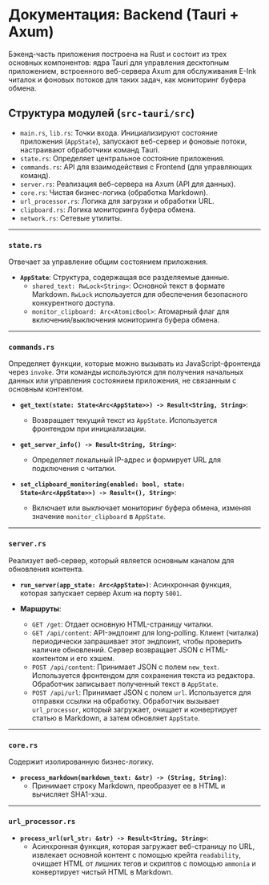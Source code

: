 # Документация: Backend (Tauri + Axum)

Бэкенд-часть приложения построена на Rust и состоит из трех основных компонентов: ядра Tauri для управления десктопным приложением, встроенного веб-сервера Axum для обслуживания E-Ink читалок и фоновых потоков для таких задач, как мониторинг буфера обмена.

## Структура модулей (`src-tauri/src`)

*   `main.rs`, `lib.rs`: Точки входа. Инициализируют состояние приложения (`AppState`), запускают веб-сервер и фоновые потоки, настраивают обработчики команд Tauri.
*   `state.rs`: Определяет центральное состояние приложения.
*   `commands.rs`: API для взаимодействия с Frontend (для управляющих команд).
*   `server.rs`: Реализация веб-сервера на Axum (API для данных).
*   `core.rs`: Чистая бизнес-логика (обработка Markdown).
*   `url_processor.rs`: Логика для загрузки и обработки URL.
*   `clipboard.rs`: Логика мониторинга буфера обмена.
*   `network.rs`: Сетевые утилиты.

---

### `state.rs`

Отвечает за управление общим состоянием приложения.

*   **`AppState`**: Структура, содержащая все разделяемые данные.
    *   `shared_text: RwLock<String>`: Основной текст в формате Markdown. `RwLock` используется для обеспечения безопасного конкурентного доступа.
    *   `monitor_clipboard: Arc<AtomicBool>`: Атомарный флаг для включения/выключения мониторинга буфера обмена.

---

### `commands.rs`

Определяет функции, которые можно вызывать из JavaScript-фронтенда через `invoke`. Эти команды используются для получения начальных данных или управления состоянием приложения, не связанным с основным контентом.

*   **`get_text(state: State<Arc<AppState>>) -> Result<String, String>`**:
    *   Возвращает текущий текст из `AppState`. Используется фронтендом при инициализации.

*   **`get_server_info() -> Result<String, String>`**:
    *   Определяет локальный IP-адрес и формирует URL для подключения с читалки.

*   **`set_clipboard_monitoring(enabled: bool, state: State<Arc<AppState>>) -> Result<(), String>`**:
    *   Включает или выключает мониторинг буфера обмена, изменяя значение `monitor_clipboard` в `AppState`.

---

### `server.rs`

Реализует веб-сервер, который является основным каналом для обновления контента.

*   **`run_server(app_state: Arc<AppState>)`**: Асинхронная функция, которая запускает сервер Axum на порту `5001`.

*   **Маршруты**:
    *   `GET /get`: Отдает основную HTML-страницу читалки.
    *   `GET /api/content`: API-эндпоинт для long-polling. Клиент (читалка) периодически запрашивает этот эндпоинт, чтобы проверить наличие обновлений. Сервер возвращает JSON с HTML-контентом и его хэшем.
    *   `POST /api/content`: Принимает JSON с полем `new_text`. Используется фронтендом для сохранения текста из редактора. Обработчик записывает полученный текст в `AppState`.
    *   `POST /api/url`: Принимает JSON с полем `url`. Используется для отправки ссылки на обработку. Обработчик вызывает `url_processor`, который загружает, очищает и конвертирует статью в Markdown, а затем обновляет `AppState`.

---

### `core.rs`

Содержит изолированную бизнес-логику.

*   **`process_markdown(markdown_text: &str) -> (String, String)`**:
    *   Принимает строку Markdown, преобразует ее в HTML и вычисляет SHA1-хэш.

---

### `url_processor.rs`

*   **`process_url(url_str: &str) -> Result<String, String>`**:
    *   Асинхронная функция, которая загружает веб-страницу по URL, извлекает основной контент с помощью крейта `readability`, очищает HTML от лишних тегов и скриптов с помощью `ammonia` и конвертирует чистый HTML в Markdown.
